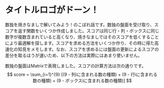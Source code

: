 # タイトルロゴがドーン！

数独を焼きなましで解いてみよう！のこぼれ話です。数独の盤面を受け取り、スコアを返す関数をいくつか作成しました。スコアは同じ行・列・ボックスに同じ数字が複数含まれていると高くなり、焼きなましではそのスコアを低くすることにより最適解を探します。スコアを求める方法をいくつか作り、その時に得た高速化の知見をメモします。なお、スコアを求めるには盤面の更新によるスコアの差分を取るほうが速いため、以下の方法は実際にはあまり使いません。

数独の盤面はMatrixで表現しました。スコアの計算方法は次の通りです。  
$$ score = \sum_{i=1}^{9} [(9 - 列iに含まれる数の種類) + (9 - 行iに含まれる数の種類) + (9 - ボックスiに含まれる数の種類)] $$
